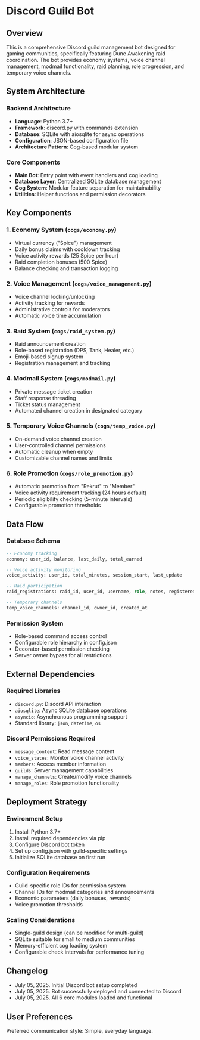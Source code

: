 # Discord Guild Bot

## Overview

This is a comprehensive Discord guild management bot designed for gaming communities, specifically featuring Dune Awakening raid coordination. The bot provides economy systems, voice channel management, modmail functionality, raid planning, role progression, and temporary voice channels.

## System Architecture

### Backend Architecture
- **Language**: Python 3.7+
- **Framework**: discord.py with commands extension
- **Database**: SQLite with aiosqlite for async operations
- **Configuration**: JSON-based configuration file
- **Architecture Pattern**: Cog-based modular system

### Core Components
- **Main Bot**: Entry point with event handlers and cog loading
- **Database Layer**: Centralized SQLite database management
- **Cog System**: Modular feature separation for maintainability
- **Utilities**: Helper functions and permission decorators

## Key Components

### 1. Economy System (`cogs/economy.py`)
- Virtual currency ("Spice") management
- Daily bonus claims with cooldown tracking
- Voice activity rewards (25 Spice per hour)
- Raid completion bonuses (500 Spice)
- Balance checking and transaction logging

### 2. Voice Management (`cogs/voice_management.py`)
- Voice channel locking/unlocking
- Activity tracking for rewards
- Administrative controls for moderators
- Automatic voice time accumulation

### 3. Raid System (`cogs/raid_system.py`)
- Raid announcement creation
- Role-based registration (DPS, Tank, Healer, etc.)
- Emoji-based signup system
- Registration management and tracking

### 4. Modmail System (`cogs/modmail.py`)
- Private message ticket creation
- Staff response threading
- Ticket status management
- Automated channel creation in designated category

### 5. Temporary Voice Channels (`cogs/temp_voice.py`)
- On-demand voice channel creation
- User-controlled channel permissions
- Automatic cleanup when empty
- Customizable channel names and limits

### 6. Role Promotion (`cogs/role_promotion.py`)
- Automatic promotion from "Rekrut" to "Member"
- Voice activity requirement tracking (24 hours default)
- Periodic eligibility checking (5-minute intervals)
- Configurable promotion thresholds

## Data Flow

### Database Schema
```sql
-- Economy tracking
economy: user_id, balance, last_daily, total_earned

-- Voice activity monitoring
voice_activity: user_id, total_minutes, session_start, last_update

-- Raid participation
raid_registrations: raid_id, user_id, username, role, notes, registered_at

-- Temporary channels
temp_voice_channels: channel_id, owner_id, created_at
```

### Permission System
- Role-based command access control
- Configurable role hierarchy in config.json
- Decorator-based permission checking
- Server owner bypass for all restrictions

## External Dependencies

### Required Libraries
- `discord.py`: Discord API interaction
- `aiosqlite`: Async SQLite database operations
- `asyncio`: Asynchronous programming support
- Standard library: `json`, `datetime`, `os`

### Discord Permissions Required
- `message_content`: Read message content
- `voice_states`: Monitor voice channel activity
- `members`: Access member information
- `guilds`: Server management capabilities
- `manage_channels`: Create/modify voice channels
- `manage_roles`: Role promotion functionality

## Deployment Strategy

### Environment Setup
1. Install Python 3.7+
2. Install required dependencies via pip
3. Configure Discord bot token
4. Set up config.json with guild-specific settings
5. Initialize SQLite database on first run

### Configuration Requirements
- Guild-specific role IDs for permission system
- Channel IDs for modmail categories and announcements
- Economic parameters (daily bonuses, rewards)
- Voice promotion thresholds

### Scaling Considerations
- Single-guild design (can be modified for multi-guild)
- SQLite suitable for small to medium communities
- Memory-efficient cog loading system
- Configurable check intervals for performance tuning

## Changelog
- July 05, 2025. Initial Discord bot setup completed
- July 05, 2025. Bot successfully deployed and connected to Discord
- July 05, 2025. All 6 core modules loaded and functional

## User Preferences

Preferred communication style: Simple, everyday language.